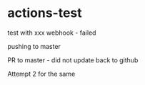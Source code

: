 # actions-test

test with xxx webhook - failed 

pushing to master 


PR to master - did not update back to github


Attempt 2 for the same 
